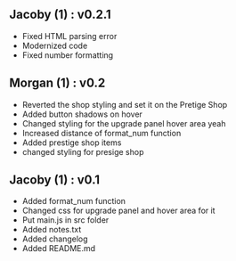 ## Jacoby (1) : v0.2.1
- Fixed HTML parsing error
- Modernized code
- Fixed number formatting

## Morgan (1) : v0.2
- Reverted the shop styling and set it on the Pretige Shop
- Added button shadows on hover
- Changed styling for the upgrade panel hover area yeah
- Increased distance of format_num function
- Added prestige shop items
- changed styling for presige shop

## Jacoby (1) : v0.1
- Added format_num function
- Changed css for upgrade panel and hover area for it
- Put main.js in src folder
- Added notes.txt
- Added changelog
- Added README.md

